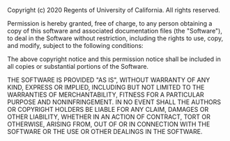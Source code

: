  Copyright (c) 2020 Regents of University of California. All rights reserved.

 Permission is hereby granted, free of charge, to any person
 obtaining a copy of this software and associated documentation
 files (the "Software"), to deal in the Software without
 restriction, including the rights to use, copy, and modify,
 subject to the following conditions:

 The above copyright notice and this permission notice shall be
 included in all copies or substantial portions of the Software.

 THE SOFTWARE IS PROVIDED "AS IS", WITHOUT WARRANTY OF ANY KIND,
 EXPRESS OR IMPLIED, INCLUDING BUT NOT LIMITED TO THE WARRANTIES
 OF MERCHANTABILITY, FITNESS FOR A PARTICULAR PURPOSE AND
 NONINFRINGEMENT. IN NO EVENT SHALL THE AUTHORS OR COPYRIGHT
 HOLDERS BE LIABLE FOR ANY CLAIM, DAMAGES OR OTHER LIABILITY,
 WHETHER IN AN ACTION OF CONTRACT, TORT OR OTHERWISE, ARISING
 FROM, OUT OF OR IN CONNECTION WITH THE SOFTWARE OR
 THE USE OR OTHER DEALINGS IN THE SOFTWARE.
